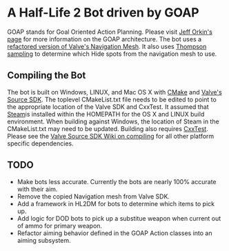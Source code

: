 # A Half-Life 2 Bot driven by GOAP #

GOAP stands for Goal Oriented Action Planning.  Please visit [Jeff Orkin's page](http://alumni.media.mit.edu/~jorkin/goap.html) for more information on the GOAP architecture.  The bot uses a [refactored version of Valve's Navigation Mesh](taiyungwang/valve_source_plugin_navmesh).  It also uses [Thompson sampling](https://en.wikipedia.org/wiki/Thompson_sampling) to determine which Hide spots from the navigation mesh to use. 

## Compiling the Bot ##
The bot is built on Windows, LINUX, and Mac OS X with [CMake](https://cmake.org/) and [Valve's Source SDK](alliedmodders/hl2sdk). The toplevel CMakeList.txt file needs to be edited to point to the appropriate location of the Valve SDK and CxxTest. It assumed that [Steam](https://store.steampowered.com/about/)is installed within the HOMEPATH for the OS X and LINUX build environment.  When building against Windows, the location of Steam in the CMakeList.txt may need to be updated.  Building also requires [CxxTest](https://cxxtest.com/). Please see the [Valve Source SDK Wiki on compiling](https://developer.valvesoftware.com/wiki/Source_SDK_2013) for all other platform specific dependencies.  

## TODO ##
* Make bots less accurate.  Currently the bots are nearly 100% accurate with their aim.  
* Remove the copied Navigation mesh from Valve SDK.
* Add a framework in HL2DM for bots to determine which items to pick up.
* Add logic for DOD bots to pick up a substitue weapon when current out of ammo for primary weapon.
* Refactor aiming behavior defined in the GOAP Action classes into an aiming subsystem.
